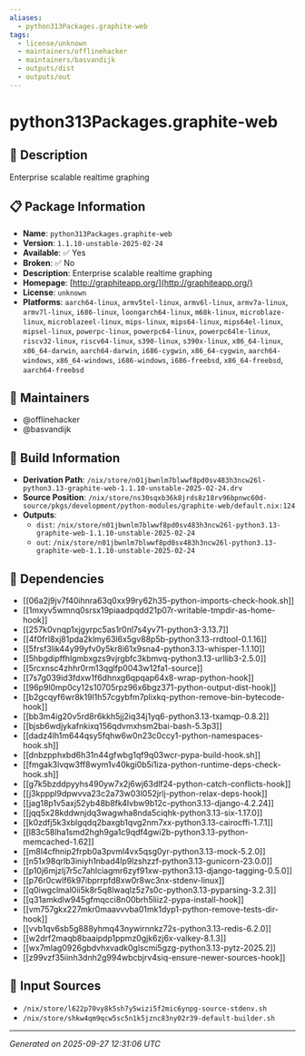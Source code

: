 ```yaml
---
aliases:
  - python313Packages.graphite-web
tags:
  - license/unknown
  - maintainers/offlinehacker
  - maintainers/basvandijk
  - outputs/dist
  - outputs/out
---
```


# python313Packages.graphite-web

## 📝 Description

Enterprise scalable realtime graphing

## 📋 Package Information

- **Name**: `python313Packages.graphite-web`
- **Version**: `1.1.10-unstable-2025-02-24`
- **Available**: ✅ Yes
- **Broken**: ✅ No
- **Description**: Enterprise scalable realtime graphing
- **Homepage**: [http://graphiteapp.org/](http://graphiteapp.org/)
- **License**: `unknown`
- **Platforms**: `aarch64-linux`, `armv5tel-linux`, `armv6l-linux`, `armv7a-linux`, `armv7l-linux`, `i686-linux`, `loongarch64-linux`, `m68k-linux`, `microblaze-linux`, `microblazeel-linux`, `mips-linux`, `mips64-linux`, `mips64el-linux`, `mipsel-linux`, `powerpc-linux`, `powerpc64-linux`, `powerpc64le-linux`, `riscv32-linux`, `riscv64-linux`, `s390-linux`, `s390x-linux`, `x86_64-linux`, `x86_64-darwin`, `aarch64-darwin`, `i686-cygwin`, `x86_64-cygwin`, `aarch64-windows`, `x86_64-windows`, `i686-windows`, `i686-freebsd`, `x86_64-freebsd`, `aarch64-freebsd`
## 👥 Maintainers

- @offlinehacker
- @basvandijk


## 🔧 Build Information

- **Derivation Path**: `/nix/store/n01jbwnlm7blwwf8pd0sv483h3ncw26l-python3.13-graphite-web-1.1.10-unstable-2025-02-24.drv`
- **Source Position**: `/nix/store/ns30sqxb36k8jrds8z18rv96bpnwc60d-source/pkgs/development/python-modules/graphite-web/default.nix:124`
- **Outputs**:
  - `dist`:  `/nix/store/n01jbwnlm7blwwf8pd0sv483h3ncw26l-python3.13-graphite-web-1.1.10-unstable-2025-02-24`
  - `out`:  `/nix/store/n01jbwnlm7blwwf8pd0sv483h3ncw26l-python3.13-graphite-web-1.1.10-unstable-2025-02-24`

## 🔗 Dependencies

- [[06a2j9jv7f40ihnra63q0xx99ry62h35-python-imports-check-hook.sh]]
- [[1mxyv5wmnq0srsx19piaadpqdd21p07r-writable-tmpdir-as-home-hook]]
- [[257k0vnqp1xjgyrpc5as1r0nl7s4yv71-python3-3.13.7]]
- [[4f0frl8xj81pda2klmy63l6x5gv88p5b-python3.13-rrdtool-0.1.16]]
- [[5frsf3lik44y99yfv0y5kr8i61x9sna4-python3.13-whisper-1.1.10]]
- [[5hbgdipffhlgmbxgzs9vjrgbfc3kbmvq-python3.13-urllib3-2.5.0]]
- [[5rcxnsc4zhhr0rm13qglfp0043w12fa1-source]]
- [[7s7g039id3fdxw1f6dhnxg6qpqap64x8-wrap-python-hook]]
- [[96p9l0mp0cy12s10705rpz96x6bgz371-python-output-dist-hook]]
- [[b2gcqyf6wr8k19l1h57cgybfm7plixkq-python-remove-bin-bytecode-hook]]
- [[bb3m4ig20v5rd8r6kkh5jj2iq34j1yq6-python3.13-txamqp-0.8.2]]
- [[bjsb6wdjykafnkixq156qdvmxhsm2bai-bash-5.3p3]]
- [[dadz4lh1m644qsy5fqhw6w0n23c0ccy1-python-namespaces-hook.sh]]
- [[dnbzpphxbd6h31n44gfwbg1qf9q03wcr-pypa-build-hook.sh]]
- [[fmgak3lvqw3ff8wym1v40kgi0b5i1iza-python-runtime-deps-check-hook.sh]]
- [[g7k5bzddpyyhs490yw7x2j6wj63dlf24-python-catch-conflicts-hook]]
- [[j3kpppl9dpwvva23c2a73w03l052jrlj-python-relax-deps-hook]]
- [[jag18p1v5axj52yb48b8fk4lvbw9b12c-python3.13-django-4.2.24]]
- [[jqq5x28kddwnjdq3wagwha8nda5ciqhk-python3.13-six-1.17.0]]
- [[k0zdfj5k3xblgqdq2baxgb1qvg2nm7xx-python3.13-cairocffi-1.7.1]]
- [[l83c58lha1smd2hgh9ga1c9qdf4gwi2b-python3.13-python-memcached-1.62]]
- [[m8l4cfhnip2frpb0a3pvml4vx5qsg0yr-python3.13-mock-5.2.0]]
- [[n51x98qrlb3iniyh1nbad4lp9lzshzzf-python3.13-gunicorn-23.0.0]]
- [[p10j6mjzlj7r5c7ahlciagmr6zyf91xw-python3.13-django-tagging-0.5.0]]
- [[p76r0cwlf6k97ibprrpfd8xw0r8wc3nx-stdenv-linux]]
- [[q0iwgclmal0ii5k8r5q8lwaqlz5z7s0c-python3.13-pyparsing-3.2.3]]
- [[q31amkdlw945gfmqcci8n00brh5liiz2-pypa-install-hook]]
- [[vm757gkx227mkr0maavvvba01mk1dyp1-python-remove-tests-dir-hook]]
- [[vvb1qv6sb5g888yhmq43nywirnnkz72s-python3.13-redis-6.2.0]]
- [[w2drf2maqb8baaipdp1ppmz0gjk6zj6x-valkey-8.1.3]]
- [[wx7mlag0926gbdvhxvadk0glscmi5gzg-python3.13-pytz-2025.2]]
- [[z99vzf35iinh3dnh2g994wbcbjrv4siq-ensure-newer-sources-hook]]

## 📁 Input Sources

- `/nix/store/l622p70vy8k5sh7y5wizi5f2mic6ynpg-source-stdenv.sh`
- `/nix/store/shkw4qm9qcw5sc5n1k5jznc83ny02r39-default-builder.sh`

---
*Generated on 2025-09-27 12:31:06 UTC*
